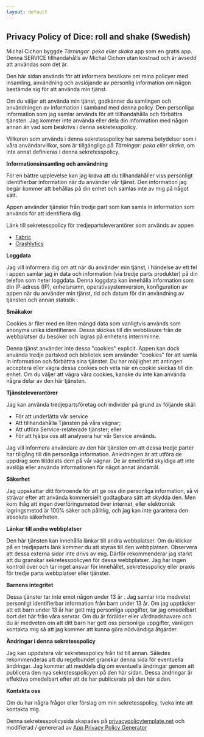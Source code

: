 ```yaml
---
layout: default
---
```


## Privacy Policy of Dice: roll and shake (Swedish)

Michal Cichon byggde *Tärningar: peka eller skaka* app som en gratis app. Denna SERVICE tillhandahålls av Michal Cichon utan kostnad och är avsedd att användas som det är.

Den här sidan används för att informera besökare om mina policyer med insamling, användning och avslöjande av personlig information om någon bestämde sig för att använda min tjänst.

Om du väljer att använda min tjänst, godkänner du samlingen och användningen av information i samband med denna policy. Den personliga information som jag samlar används för att tillhandahålla och förbättra tjänsten. Jag kommer inte använda eller dela din information med någon annan än vad som beskrivs i denna sekretesspolicy.

Villkoren som används i denna sekretesspolicy har samma betydelser som i våra användarvillkor, som är tillgängliga på *Tärningar: peka eller skaka*, om inte annat definieras i denna sekretesspolicy.

**Informationsinsamling och användning**

För en bättre upplevelse kan jag kräva att du tillhandahåller viss personligt identifierbar information när du använder vår tjänst. Den information jag begär kommer att behållas på din enhet och samlas inte av mig på något sätt.

Appen använder tjänster från tredje part som kan samla in information som används för att identifiera dig.

Länk till sekretesspolicy för tredjepartsleverantörer som används av appen

* [Fabric](https://fabric.io/privacy)
* [Crashlytics](https://try.crashlytics.com/terms/privacy-policy.pdf)

**Loggdata**

Jag vill informera dig om att när du använder min tjänst, i händelse av ett fel i appen samlar jag in data och information (via tredje parts produkter) på din telefon som heter loggdata. Denna loggdata kan innehålla information som din IP-adress (IP), enhetsnamn, operativsystemversion, konfiguration av appen när du använder min tjänst, tid och datum för din användning av tjänsten och annan statistik .

**Småkakor**

Cookies är filer med en liten mängd data som vanligtvis används som anonyma unika identifierare. Dessa skickas till din webbläsare från de webbplatser du besöker och lagras på enhetens internminne.

Denna tjänst använder inte dessa "cookies" explicit. Appen kan dock använda tredje partskod och bibliotek som använder "cookies" för att samla in information och förbättra sina tjänster. Du har möjlighet att antingen acceptera eller vägra dessa cookies och veta när en cookie skickas till din enhet. Om du väljer att vägra våra cookies, kanske du inte kan använda några delar av den här tjänsten.

**Tjänsteleverantörer**

Jag kan använda tredjepartsföretag och individer på grund av följande skäl:

* För att underlätta vår service
* Att tillhandahålla Tjänsten på våra vägnar;
* Att utföra Service-relaterade tjänster; eller
* För att hjälpa oss att analysera hur vår Service används.

Jag vill informera användare av den här tjänsten om att dessa tredje parter har tillgång till din personliga information. Anledningen är att utföra de uppdrag som tilldelats dem på vår vägnar. De är emellertid skyldiga att inte avslöja eller använda informationen för något annat ändamål.

**Säkerhet**

Jag uppskattar ditt förtroende för att ge oss din personliga information, så vi strävar efter att använda kommersiellt godtagbara sätt att skydda den. Men kom ihåg att ingen överföringsmetod över internet, eller elektronisk lagringsmetod är 100% säker och pålitlig, och jag kan inte garantera den absoluta säkerheten.

**Länkar till andra webbplatser**

Den här tjänsten kan innehålla länkar till andra webbplatser. Om du klickar på en tredjeparts länk kommer du att styras till den webbplatsen. Observera att dessa externa sidor inte drivs av mig. Därför rekommenderar jag starkt att du granskar sekretesspolicyen för dessa webbplatser. Jag har ingen kontroll över och tar inget ansvar för innehållet, sekretesspolicy eller praxis för tredje parts webbplatser eller tjänster.

**Barnens integritet**

Dessa tjänster tar inte emot någon under 13 år \. Jag samlar inte medvetet personligt identifierbar information från barn under 13 år. Om jag upptäcker att ett barn under 13 år har gett mig personliga uppgifter, tar jag omedelbart bort det här från våra servrar. Om du är förälder eller vårdnadshavare och du är medveten om att ditt barn har gett oss personliga uppgifter, vänligen kontakta mig så att jag kommer att kunna göra nödvändiga åtgärder.

**Ändringar i denna sekretesspolicy**

Jag kan uppdatera vår sekretesspolicy från tid till annan. Således rekommenderas att du regelbundet granskar denna sida för eventuella ändringar. Jag kommer att meddela dig om eventuella ändringar genom att publicera den nya sekretesspolicyen på den här sidan. Dessa ändringar är effektiva omedelbart efter att de har publicerats på den här sidan.

**Kontakta oss**

Om du har några frågor eller förslag om min sekretesspolicy, tveka inte att kontakta mig.

Denna sekretesspolicysida skapades på [privacypolicytemplate.net](https://privacypolicytemplate.net) och modifierad / genererad av [App Privacy Policy Generator](https://app-privacy-policy-generator.firebaseapp.com/)